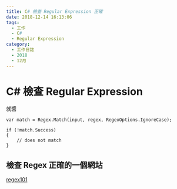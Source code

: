 ```yaml
---
title: C# 檢查 Regular Expression 正確
date: 2018-12-14 16:13:06
tags:
  - 工作
  - C#
  - Regular Expression
category:
  - 工作日誌
  - 2018
  - 12月
---
```

# C# 檢查 Regular Expression #

就醬  
```
var match = Regex.Match(input, regex, RegexOptions.IgnoreCase);

if (!match.Success)
{
    // does not match
}
```

## 檢查 Regex 正確的一個網站 ##

[regex101](https://regex101.com/)  